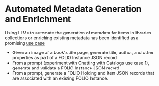 # Automated Metadata Generation and Enrichment
Using LLMs to automate the generation of metadata for items in libraries 
collections or enriching existing metadata has been identified as a promising
[use case][ARL_SURVEY].

- Given an image of a book's title page, generate title, author, and other properties as 
  part of a FOLIO Instance JSON record
- From a prompt (experiment with Chatting with Catalogs use case 1), generate and validate
  a FOLIO Instance JSON record
- From a prompt, generate a FOLIO Holding and Item JSON records that are associated with an 
  existing FOLIO Instance.


[ARL_SURVEY]: https://www.arl.org/wp-content/uploads/2024/03/Evolving-AI-Strategies-in-Libraries.pdf
